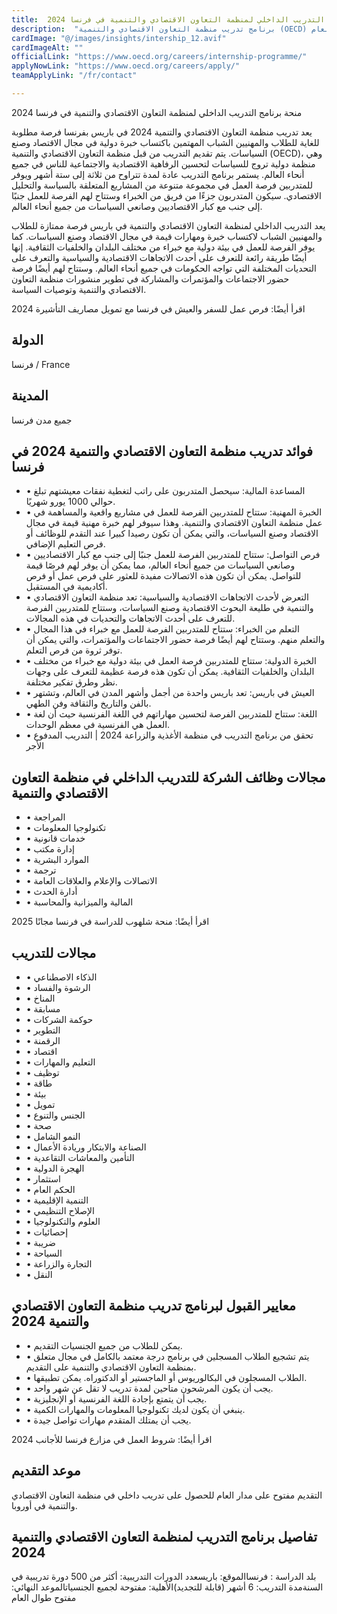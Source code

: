 ```yaml
---
title:  برنامج التدريب الداخلي لمنظمة التعاون الاقتصادي والتنمية في فرنسا 2024 
description:  "برنامج تدريب منظمة التعاون الاقتصادي والتنمية (OECD) في فرنسا 2024 براتب شهري 1000 يورو. التقديم مفتوح طوال العام." 
cardImage: "@/images/insights/intership_12.avif" 
cardImageAlt: "" 
officialLink: "https://www.oecd.org/careers/internship-programme/" 
applyNowLink: "https://www.oecd.org/careers/apply/" 
teamApplyLink: "/fr/contact"

---
```


منحة برنامج التدريب الداخلي لمنظمة التعاون الاقتصادي والتنمية في فرنسا 2024

يعد تدريب منظمة التعاون الاقتصادي والتنمية 2024 في باريس بفرنسا فرصة مطلوبة للغاية للطلاب والمهنيين الشباب المهتمين باكتساب خبرة دولية في مجال الاقتصاد وصنع السياسات. يتم تقديم التدريب من قبل منظمة التعاون الاقتصادي والتنمية (OECD)، وهي منظمة دولية تروج للسياسات لتحسين الرفاهية الاقتصادية والاجتماعية للناس في جميع أنحاء العالم. يستمر برنامج التدريب عادة لمدة تتراوح من ثلاثة إلى ستة أشهر ويوفر للمتدربين فرصة العمل في مجموعة متنوعة من المشاريع المتعلقة بالسياسة والتحليل الاقتصادي. سيكون المتدربون جزءًا من فريق من الخبراء وستتاح لهم الفرصة للعمل جنبًا إلى جنب مع كبار الاقتصاديين وصانعي السياسات من جميع أنحاء العالم.

يعد التدريب الداخلي لمنظمة التعاون الاقتصادي والتنمية في باريس فرصة ممتازة للطلاب والمهنيين الشباب لاكتساب خبرة ومهارات قيمة في مجال الاقتصاد وصنع السياسات. كما يوفر الفرصة للعمل في بيئة دولية مع خبراء من مختلف البلدان والخلفيات الثقافية. إنها أيضًا طريقة رائعة للتعرف على أحدث الاتجاهات الاقتصادية والسياسية والتعرف على التحديات المختلفة التي تواجه الحكومات في جميع أنحاء العالم. وستتاح لهم أيضًا فرصة حضور الاجتماعات والمؤتمرات والمشاركة في تطوير منشورات منظمة التعاون الاقتصادي والتنمية وتوصيات السياسة.

اقرأ أيضًا: فرص عمل للسفر والعيش في فرنسا مع تمويل مصاريف التأشيرة 2024

## الدولة

فرنسا / France

## المدينة

جميع مدن فرنسا

## فوائد تدريب منظمة التعاون الاقتصادي والتنمية 2024 في فرنسا

- • المساعدة المالية: سيحصل المتدربون على راتب لتغطية نفقات معيشتهم تبلغ حوالي 1000 يورو شهريًا.
- • الخبرة المهنية: ستتاح للمتدربين الفرصة للعمل في مشاريع واقعية والمساهمة في عمل منظمة التعاون الاقتصادي والتنمية. وهذا سيوفر لهم خبرة مهنية قيمة في مجال الاقتصاد وصنع السياسات، والتي يمكن أن تكون رصيدا كبيرا عند التقدم للوظائف أو فرص التعليم الإضافي.
- • فرص التواصل: ستتاح للمتدربين الفرصة للعمل جنبًا إلى جنب مع كبار الاقتصاديين وصانعي السياسات من جميع أنحاء العالم، مما يمكن أن يوفر لهم فرصًا قيمة للتواصل. يمكن أن تكون هذه الاتصالات مفيدة للعثور على فرص عمل أو فرص أكاديمية في المستقبل.
- • التعرض لأحدث الاتجاهات الاقتصادية والسياسية: تعد منظمة التعاون الاقتصادي والتنمية في طليعة البحوث الاقتصادية وصنع السياسات، وستتاح للمتدربين الفرصة للتعرف على أحدث الاتجاهات والتحديات في هذه المجالات.
- • التعلم من الخبراء: ستتاح للمتدربين الفرصة للعمل مع خبراء في هذا المجال والتعلم منهم. وستتاح لهم أيضًا فرصة حضور الاجتماعات والمؤتمرات، والتي يمكن أن توفر ثروة من فرص التعلم.
- • الخبرة الدولية: ستتاح للمتدربين فرصة العمل في بيئة دولية مع خبراء من مختلف البلدان والخلفيات الثقافية. يمكن أن تكون هذه فرصة عظيمة للتعرف على وجهات نظر وطرق تفكير مختلفة.
- • العيش في باريس: تعد باريس واحدة من أجمل وأشهر المدن في العالم، وتشتهر بالفن والتاريخ والثقافة وفن الطهي.
- • اللغة: ستتاح للمتدربين الفرصة لتحسين مهاراتهم في اللغة الفرنسية حيث أن لغة العمل هي الفرنسية في معظم الوحدات.
- • تحقق من برنامج التدريب في منظمة الأغذية والزراعة 2024 | التدريب المدفوع الأجر

## مجالات وظائف الشركة للتدريب الداخلي في منظمة التعاون الاقتصادي والتنمية

- • المراجعة
- • تكنولوجيا المعلومات
- • خدمات قانونية
- • إدارة مكتب
- • الموارد البشرية
- • ترجمة
- • الاتصالات والإعلام والعلاقات العامة
- • أدارة الحدث
- • المالية والميزانية والمحاسبة

اقرأ أيضًا: منحة شلهوب للدراسة في فرنسا مجانًا 2025

## مجالات للتدريب

- • الذكاء الاصطناعي
- • الرشوة والفساد
- • المناخ
- • مسابقة
- • حوكمة الشركات
- • التطوير
- • الرقمنة
- • اقتصاد
- • التعليم والمهارات
- • توظيف
- • طاقة
- • بيئة
- • تمويل
- • الجنس والتنوع
- • صحة
- • النمو الشامل
- • الصناعة والابتكار وريادة الأعمال
- • التأمين والمعاشات التقاعدية
- • الهجرة الدولية
- • استثمار
- • الحكم العام
- • التنمية الإقليمية
- • الإصلاح التنظيمي
- • العلوم والتكنولوجيا
- • إحصائيات
- • ضريبة
- • السياحة
- • التجارة والزراعة
- • النقل

## معايير القبول لبرنامج تدريب منظمة التعاون الاقتصادي والتنمية 2024

- • يمكن للطلاب من جميع الجنسيات التقديم.
- • يتم تشجيع الطلاب المسجلين في برنامج درجة معتمد بالكامل في مجال متعلق بمنظمة التعاون الاقتصادي والتنمية على التقديم.
- • الطلاب المسجلون في البكالوريوس أو الماجستير أو الدكتوراه. يمكن تطبيقها.
- • يجب أن يكون المرشحون متاحين لمدة تدريب لا تقل عن شهر واحد.
- • يجب أن يتمتع بإجادة اللغة الفرنسية أو الإنجليزية.
- • ينبغي أن يكون لديك تكنولوجيا المعلومات والمهارات الكمية.
- • يجب أن يمتلك المتقدم مهارات تواصل جيدة.

اقرأ أيضًا: شروط العمل في مزارع فرنسا للأجانب 2024

## موعد التقديم

التقديم مفتوح على مدار العام للحصول على تدريب داخلي في منظمة التعاون الاقتصادي والتنمية في أوروبا.

## تفاصيل برنامج التدريب لمنظمة التعاون الاقتصادي والتنمية 2024

بلد الدراسة : فرنساالموقع: باريسعدد الدورات التدريبية: أكثر من 500 دورة تدريبية في السنةمدة التدريب: 6 أشهر (قابلة للتجديد)الأهلية: مفتوحة لجميع الجنسياتالموعد النهائي: مفتوح طوال العام

